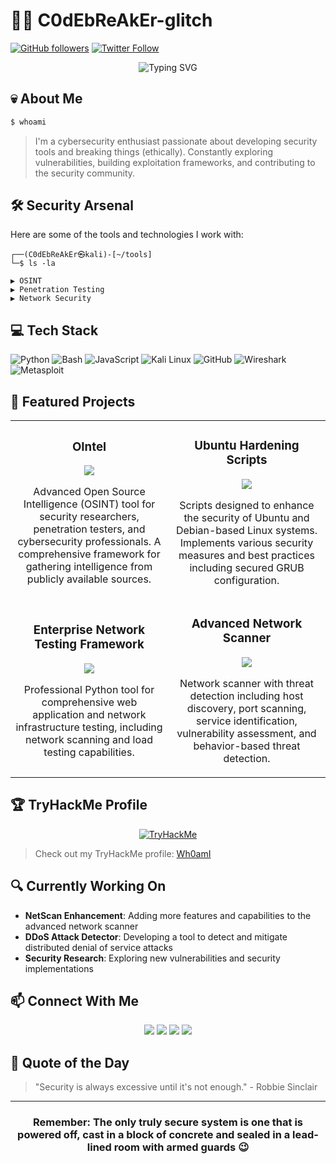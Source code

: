 # 👨‍💻 C0dEbReAkEr-glitch

[![GitHub followers](https://img.shields.io/github/followers/C0dEbReAkEr-glitch?style=social)](https://github.com/C0dEbReAkEr-glitch)
[![Twitter Follow](https://img.shields.io/twitter/follow/3FOXshield1?style=social)](https://x.com/3FOXshield1)

<div align="center">
  <img src="https://readme-typing-svg.herokuapp.com?font=Fira+Code&weight=600&size=28&pause=1000&color=00C647&center=true&vCenter=true&random=false&width=500&lines=Cyber+Security+Enthusiast;Security+Tool+Developer;Vulnerability+Researcher;Ethical+Hacker;CTF+Player" alt="Typing SVG" />
</div>

## 💀 About Me

```bash
$ whoami
```

> I'm a cybersecurity enthusiast passionate about developing security tools and breaking things (ethically). Constantly exploring vulnerabilities, building exploitation frameworks, and contributing to the security community.

## 🛠️ Security Arsenal

Here are some of the tools and technologies I work with:

```
┌──(C0dEbReAkEr㉿kali)-[~/tools]
└─$ ls -la

▶️ OSINT
▶️ Penetration Testing 
▶️ Network Security
```

## 💻 Tech Stack

![Python](https://img.shields.io/badge/Python-3776AB?style=for-the-badge&logo=python&logoColor=white)
![Bash](https://img.shields.io/badge/Bash-4EAA25?style=for-the-badge&logo=gnu-bash&logoColor=white)
![JavaScript](https://img.shields.io/badge/JavaScript-F7DF1E?style=for-the-badge&logo=javascript&logoColor=black)
![Kali Linux](https://img.shields.io/badge/Kali_Linux-557C94?style=for-the-badge&logo=kali-linux&logoColor=white)
![GitHub](https://img.shields.io/badge/GitHub-181717?style=for-the-badge&logo=github&logoColor=white)
![Wireshark](https://img.shields.io/badge/Wireshark-1679A7?style=for-the-badge&logo=wireshark&logoColor=white)
![Metasploit](https://img.shields.io/badge/Metasploit-E34F26?style=for-the-badge&logo=metasploit&logoColor=white)

## 🔐 Featured Projects

<table>
  <tr>
    <td width="50%">
      <h3 align="center">OIntel</h3>
      <div align="center">
        <a href="https://github.com/C0dEbReAkEr-glitch/OIntel" target="_blank"><img src="https://img.shields.io/badge/CODE-80ffaa?style=for-the-badge&logo=github&logoColor=black"></a>
        <p>Advanced Open Source Intelligence (OSINT) tool for security researchers, penetration testers, and cybersecurity professionals. A comprehensive framework for gathering intelligence from publicly available sources.</p>
      </div>
    </td>
    <td width="50%">
      <h3 align="center">Ubuntu Hardening Scripts</h3>
      <div align="center">
        <a href="https://github.com/C0dEbReAkEr-glitch/Linux_security_harden" target="_blank"><img src="https://img.shields.io/badge/CODE-ff6680?style=for-the-badge&logo=github&logoColor=black"></a>
        <p>Scripts designed to enhance the security of Ubuntu and Debian-based Linux systems. Implements various security measures and best practices including secured GRUB configuration.</p>
      </div>
    </td>
  </tr>
  <tr>
    <td width="50%">
      <h3 align="center">Enterprise Network Testing Framework</h3>
      <div align="center">
        <a href="#" target="_blank"><img src="https://img.shields.io/badge/CODE-80aaff?style=for-the-badge&logo=github&logoColor=black"></a>
        <p>Professional Python tool for comprehensive web application and network infrastructure testing, including network scanning and load testing capabilities.</p>
      </div>
    </td>
    <td width="50%">
      <h3 align="center">Advanced Network Scanner</h3>
      <div align="center">
        <a href="#" target="_blank"><img src="https://img.shields.io/badge/CODE-ffaa80?style=for-the-badge&logo=github&logoColor=black"></a>
        <p>Network scanner with threat detection including host discovery, port scanning, service identification, vulnerability assessment, and behavior-based threat detection.</p>
      </div>
    </td>
  </tr>
</table>


## 🏆 TryHackMe Profile

<div align="center">
  <a href="https://tryhackme.com/p/Wh0amI" target="_blank">
    <img src="https://tryhackme-badges.s3.amazonaws.com/Wh0amI.png" alt="TryHackMe">
  </a>
</div>

> Check out my TryHackMe profile: [Wh0amI](https://tryhackme.com/p/Wh0amI)


## 🔍 Currently Working On

- **NetScan Enhancement**: Adding more features and capabilities to the advanced network scanner
- **DDoS Attack Detector**: Developing a tool to detect and mitigate distributed denial of service attacks
- **Security Research**: Exploring new vulnerabilities and security implementations

## 📫 Connect With Me

<div align="center">
  <a href="https://x.com/3FOXshield1" target="_blank"><img src="https://img.shields.io/badge/Twitter-1DA1F2?style=for-the-badge&logo=twitter&logoColor=white" target="_blank"></a>
  <a href="https://linkedin.com/in/" target="_blank"><img src="https://img.shields.io/badge/LinkedIn-0077B5?style=for-the-badge&logo=linkedin&logoColor=white" target="_blank"></a>
  <a href="https://discord.gg/" target="_blank"><img src="https://img.shields.io/badge/Discord-7289DA?style=for-the-badge&logo=discord&logoColor=white" target="_blank"></a>
  <a href="https://medium.com/@mail4khemendra" target="_blank"><img src="https://img.shields.io/badge/Medium-12100E?style=for-the-badge&logo=medium&logoColor=white" target="_blank"></a>
</div>

## 📜 Quote of the Day

> "Security is always excessive until it's not enough." - Robbie Sinclair

---

<div align="center">
  <h3>Remember: The only truly secure system is one that is powered off, cast in a block of concrete and sealed in a lead-lined room with armed guards 😉</h3>
</div>

